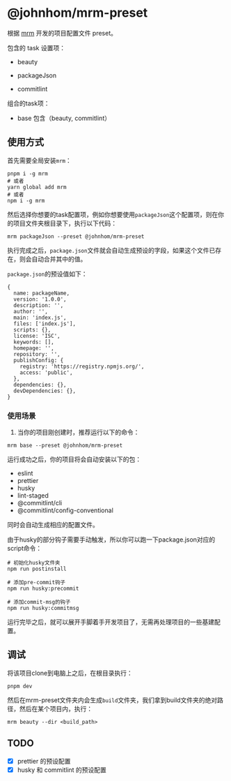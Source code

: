 # @johnhom/mrm-preset

根据 [mrm](https://github.com/sapegin/mrm) 开发的项目配置文件 preset。

包含的 task 设置项：

- beauty

- packageJson

- commitlint

组合的task项：

- base 包含（beauty, commitlint）

## 使用方式

首先需要全局安装`mrm`：

```
pnpm i -g mrm
# 或者
yarn global add mrm
# 或者
npm i -g mrm
```

然后选择你想要的task配置项，例如你想要使用`packageJson`这个配置项，则在你的项目文件夹根目录下，执行以下代码：

```
mrm packageJson --preset @johnhom/mrm-preset
```

执行完成之后，`package.json`文件就会自动生成预设的字段，如果这个文件已存在，则会自动合并其中的值。

`package.json`的预设值如下：

```
{
  name: packageName,
  version: '1.0.0',
  description: '',
  author: '',
  main: 'index.js',
  files: ['index.js'],
  scripts: {},
  license: 'ISC',
  keywords: [],
  homepage: '',
  repository: '',
  publishConfig: {
    registry: 'https://registry.npmjs.org/',
    access: 'public',
  },
  dependencies: {},
  devDependencies: {},
}
```


### 使用场景

1. 当你的项目刚创建时，推荐运行以下的命令：

```
mrm base --preset @johnhom/mrm-preset
```

运行成功之后，你的项目将会自动安装以下的包：

- eslint
- prettier
- husky
- lint-staged
- @commitlint/cli
- @commitlint/config-conventional

同时会自动生成相应的配置文件。

由于husky的部分钩子需要手动触发，所以你可以跑一下package.json对应的script命令：

```
# 初始化husky文件夹
npm run postinstall

# 添加pre-commit钩子
npm run husky:precommit

# 添加commit-msg的钩子
npm run husky:commitmsg
```

运行完毕之后，就可以展开手脚着手开发项目了，无需再处理项目的一些基建配置。
## 调试

将该项目clone到电脑上之后，在根目录执行：

```
pnpm dev
```

然后在mrm-preset文件夹内会生成`build`文件夹，我们拿到build文件夹的绝对路径，然后在某个项目内，执行：

```
mrm beauty --dir <build_path>
```

## TODO

- [x] prettier 的预设配置
- [x] husky 和 commitlint 的预设配置